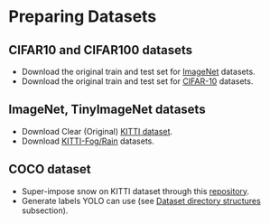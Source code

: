 # Preparing Datasets
## CIFAR10 and CIFAR100 datasets
* Download the original train and test set for [ImageNet](https://image-net.org/download.php) datasets.
* Download the original train and test set for [CIFAR-10](https://www.cs.toronto.edu/~kriz/cifar.html) datasets.

## ImageNet, TinyImageNet datasets
* Download Clear (Original) [KITTI dataset](http://www.cvlibs.net/datasets/kitti/).
* Download [KITTI-Fog/Rain](https://team.inria.fr/rits/computer-vision/weather-augment/) datasets.

## COCO dataset
* Super-impose snow on KITTI dataset through this [repository](https://github.com/hendrycks/robustness).
* Generate labels YOLO can use (see [Dataset directory structures](#dataset-directory-structures) subsection).

